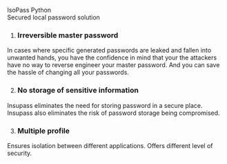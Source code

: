 IsoPass Python  
Secured local password solution  

1. ### Irreversible master password
In cases where specific generated passwords are leaked and fallen into unwanted hands, you have the confidence in mind that your the attackers have no way to reverse engineer your master password. And you can save the hassle of changing all your passwords.

2. ### No storage of sensitive information
Insupass eliminates the need for storing password in a secure place. Insupass also eliminates the risk of password storage being compromised.

3. ### Multiple profile
Ensures isolation between different applications. Offers different level of security.
